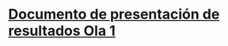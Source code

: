 # [Documento de presentación de resultados Ola 1](https://educacion-meritocracia.github.io/edumer-presentacion-colegios/edumer-colegios.html)

